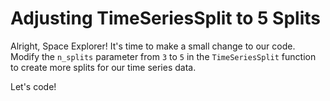 # Adjusting TimeSeriesSplit to 5 Splits

Alright, Space Explorer! It's time to make a small change to our code. Modify the `n_splits` parameter from `3` to `5` in the `TimeSeriesSplit` function to create more splits for our time series data.

Let's code!